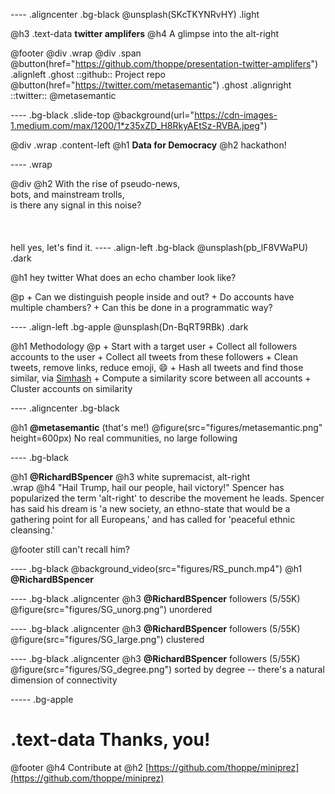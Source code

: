 ---- .aligncenter .bg-black
@unsplash(SKcTKYNRvHY) .light

@h3 .text-data **twitter amplifers** 
@h4 A glimpse into the alt-right
  
@footer @div .wrap @div .span
 @button(href="https://github.com/thoppe/presentation-twitter-amplifers") .alignleft .ghost
   ::github:: Project repo
 @button(href="https://twitter.com/metasemantic") .ghost .alignright
   ::twitter:: @metasemantic 

----  .bg-black .slide-top
@background(url="https://cdn-images-1.medium.com/max/1200/1*z35xZD_H8RkyAEtSz-RVBA.jpeg")

@div .wrap .content-left
     @h1 **Data for Democracy**
     @h2 hackathon!

---- .wrap

@div @h2 
	With the rise of pseudo-news,<br>
	bots, and mainstream trolls,<br>
	is there any signal in this noise?<br>
<br><br><br>
hell yes, let's find it. 
---- .align-left .bg-black
@unsplash(pb_lF8VWaPU) .dark

@h1 hey twitter
What does an echo chamber look like?

@p
	+ Can we distinguish people inside and out?
	+ Do accounts have multiple chambers?
	+ Can this be done in a programmatic way?

---- .align-left .bg-apple
@unsplash(Dn-BqRT9RBk) .dark

@h1 Methodology
@p
	+ Start with a target user
	+ Collect all followers accounts to the user
	+ Collect all tweets from these followers
	+ Clean tweets, remove links, reduce emoji, :smile:
	+ Hash all tweets and find those similar, via [Simhash](https://github.com/leonsim/simhash)
	+ Compute a similarity score between all accounts
	+ Cluster accounts on similarity

---- .aligncenter .bg-black

@h1 **@metasemantic** (that's me!)
@figure(src="figures/metasemantic.png" height=600px)
No real communities, no large following

---- .bg-black

@h1 **@RichardBSpencer**
@h3  white supremacist, alt-right
<br>
.wrap @h4
	"Hail Trump, hail our people, hail victory!" Spencer has popularized the term 'alt-right' to describe the movement he leads. Spencer has said his dream is 'a new society, an ethno-state that would be a gathering point for all Europeans,' and has called for 'peaceful ethnic cleansing.'


@footer still can't recall him?

---- .bg-black
@background_video(src="figures/RS_punch.mp4")
@h1 **@RichardBSpencer**

---- .bg-black .aligncenter
@h3 **@RichardBSpencer** followers (5/55K)
@figure(src="figures/SG_unorg.png")
unordered

---- .bg-black .aligncenter
@h3 **@RichardBSpencer** followers (5/55K)
@figure(src="figures/SG_large.png")
clustered

---- .bg-black .aligncenter
@h3 **@RichardBSpencer** followers (5/55K)
@figure(src="figures/SG_degree.png")
sorted by degree -- there's a natural dimension of connectivity


----- .bg-apple

# .text-data Thanks, you!

@footer
  @h4 Contribute at
  @h2 [https://github.com/thoppe/miniprez](https://github.com/thoppe/miniprez)

